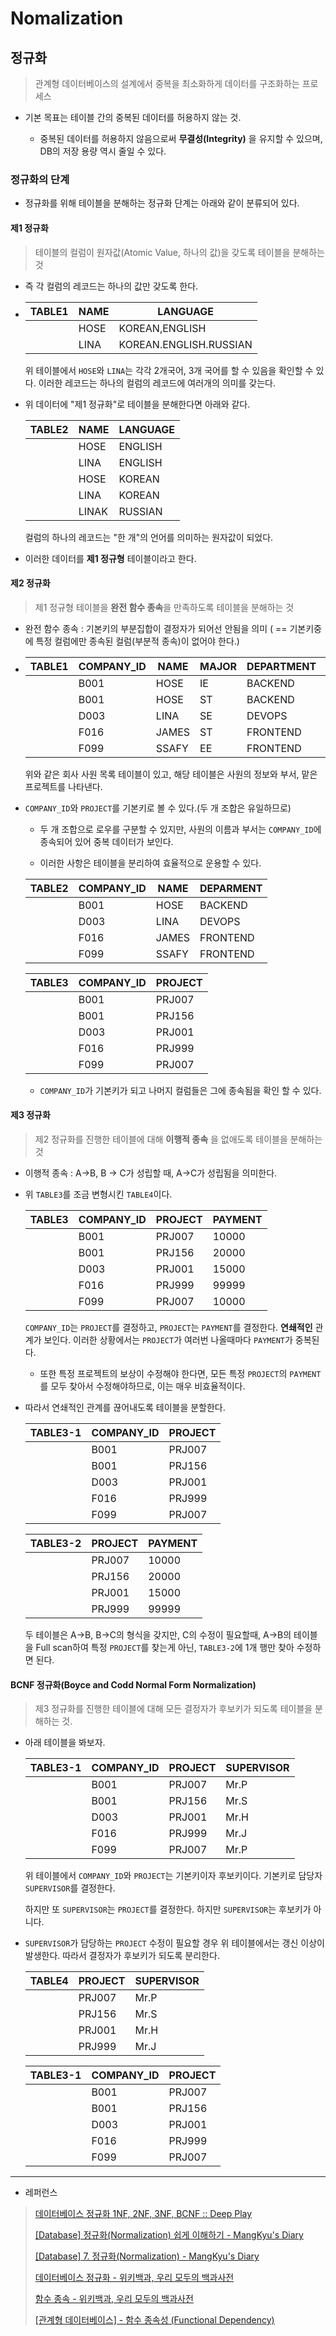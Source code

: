 # Nomalization

## 정규화

> 관계형 데이터베이스의 설계에서 중복을 최소화하게 데이터를 구조화하는 프로세스

- 기본 목표는 테이블 간의 중복된 데이터를 허용하지 않는 것.
  
  - 중복된 데이터를 허용하지 않음으로써 **무결성(Integrity)** 을 유지할 수 있으며, DB의 저장 용량 역시 줄일 수 있다.

### 정규화의 단계

- 정규화를 위해 테이블을 분해하는 정규화 단계는 아래와 같이 분류되어 있다.

#### 제1 정규화

> 테이블의 컬럼이 원자값(Atomic Value, 하나의 값)을 갖도록 테이블을 분해하는 것

- 즉 각 컬럼의 레코드는 하나의 값만 갖도록 한다. 

- | TABLE1 | NAME | LANGUAGE               |
  | ------ | ---- | ---------------------- |
  |        | HOSE | KOREAN,ENGLISH         |
  |        | LINA | KOREAN.ENGLISH.RUSSIAN |
  
  위 테이블에서 `HOSE`와 `LINA`는 각각 2개국어, 3개 국어를 할 수 있음을 확인할 수 있다. 이러한 레코드는 하나의 컬럼의 레코드에 여러개의 의미를 갖는다.

- 위 데이터에 "제1 정규화"로 테이블을 분해한다면 아래와 같다.
  
  | TABLE2 | NAME  | LANGUAGE |
  | ------ | ----- | -------- |
  |        | HOSE  | ENGLISH  |
  |        | LINA  | ENGLISH  |
  |        | HOSE  | KOREAN   |
  |        | LINA  | KOREAN   |
  |        | LINAK | RUSSIAN  |
  
  컬럼의 하나의 레코드는 "한 개"의 언어를 의미하는 원자값이 되었다. 

- 이러한 데이터를 **제1 정규형** 테이블이라고 한다.

#### 제2 정규화

> 제1 정규형 테이블을 **완전 함수 종속**을 만족하도록 테이블을 분해하는 것

- 완전 함수 종속 : 기본키의 부분집합이 결정자가 되어선 안됨을 의미 ( ==  기본키중에 특정 컬럼에만 종속된 컬럼(부분적 종속)이 없어야 한다.)

- | TABLE1 | COMPANY_ID | NAME  | MAJOR | DEPARTMENT | PROJECT |
  | ------ | ---------- | ----- | ----- | ---------- | ------- |
  |        | B001       | HOSE  | IE    | BACKEND    | PRJ007  |
  |        | B001       | HOSE  | ST    | BACKEND    | PRJ156  |
  |        | D003       | LINA  | SE    | DEVOPS     | PRJ001  |
  |        | F016       | JAMES | ST    | FRONTEND   | PRJ999  |
  |        | F099       | SSAFY | EE    | FRONTEND   | PRJ007  |
  
  위와 같은 회사 사원 목록 테이블이 있고, 해당 테이블은 사원의 정보와 부서, 맡은 프로젝트를 나타낸다.

- `COMPANY_ID`와 `PROJECT`를 기본키로 볼 수 있다.(두 개 조합은 유일하므로)
  
  - 두 개 조합으로 로우를 구분할 수 있지만, 사원의 이름과 부서는 `COMPANY_ID`에 종속되어 있어 중복 데이터가 보인다. 
  
  - 이러한 사항은 테이블을 분리하여 효율적으로 운용할 수 있다.
  
  | TABLE2 | COMPANY_ID | NAME  | DEPARMENT |
  | ------ | ---------- | ----- | --------- |
  |        | B001       | HOSE  | BACKEND   |
  |        | D003       | LINA  | DEVOPS    |
  |        | F016       | JAMES | FRONTEND  |
  |        | F099       | SSAFY | FRONTEND  |
  
  | TABLE3 | COMPANY_ID | PROJECT |
  | ------ | ---------- | ------- |
  |        | B001       | PRJ007  |
  |        | B001       | PRJ156  |
  |        | D003       | PRJ001  |
  |        | F016       | PRJ999  |
  |        | F099       | PRJ007  |
  
  - `COMPANY_ID`가 기본키가 되고 나머지 컬럼들은 그에 종속됨을 확인 할 수 있다.

#### 제3 정규화

> 제2 정규화를 진행한 테이블에 대해 **이행적 종속** 을 없애도록 테이블을 분해하는 것

- 이행적 종속 : A->B, B -> C가 성립할 때, A->C가 성립됨을 의미한다.

- 위 `TABLE3`를 조금 변형시킨 `TABLE4`이다.
  
  | TABLE3 | COMPANY_ID | PROJECT | PAYMENT |
  | ------ | ---------- | ------- | ------- |
  |        | B001       | PRJ007  | 10000   |
  |        | B001       | PRJ156  | 20000   |
  |        | D003       | PRJ001  | 15000   |
  |        | F016       | PRJ999  | 99999   |
  |        | F099       | PRJ007  | 10000   |
  
  `COMPANY_ID`는 `PROJECT`를 결정하고, `PROJECT`는 `PAYMENT`를 결정한다. **연쇄적인** 관계가 보인다. 이러한 상황에서는 `PROJECT`가 여러번 나올때마다 `PAYMENT`가 중복된다. 
  
  - 또한 특정 프로젝트의 보상이 수정해야 한다면, 모든 특정 `PROJECT`의 `PAYMENT`를 모두 찾아서 수정해야하므로, 이는 매우 비효율적이다.

- 따라서 연쇄적인 관계를 끊어내도록 테이블을 분할한다.
  
  | TABLE3-1 | COMPANY_ID | PROJECT |
  | -------- | ---------- | ------- |
  |          | B001       | PRJ007  |
  |          | B001       | PRJ156  |
  |          | D003       | PRJ001  |
  |          | F016       | PRJ999  |
  |          | F099       | PRJ007  |
  
  | TABLE3-2 | PROJECT | PAYMENT |
  | -------- | ------- | ------- |
  |          | PRJ007  | 10000   |
  |          | PRJ156  | 20000   |
  |          | PRJ001  | 15000   |
  |          | PRJ999  | 99999   |
  
  두 테이블은 A->B, B->C의 형식을 갖지만, C의 수정이 필요할때, A->B의 테이블을 Full scan하여 특정 `PROJECT`를 찾는게 아닌, `TABLE3-2`에 1개 행만 찾아 수정하면 된다.

#### BCNF 정규화(Boyce and Codd Normal Form Normalization)

> 제3 정규화를 진행한 테이블에 대해 모든 결정자가 후보키가 되도록 테이블을 분해하는 것.

- 아래 테이블을 봐보자.
  
  | TABLE3-1 | COMPANY_ID | PROJECT | SUPERVISOR |
  | -------- | ---------- | ------- | ---------- |
  |          | B001       | PRJ007  | Mr.P       |
  |          | B001       | PRJ156  | Mr.S       |
  |          | D003       | PRJ001  | Mr.H       |
  |          | F016       | PRJ999  | Mr.J       |
  |          | F099       | PRJ007  | Mr.P       |
  
  위 테이블에서 `COMPANY_ID`와 `PROJECT`는 기본키이자 후보키이다. 기본키로 담당자 `SUPERVISOR`를 결정한다.
  
  하지만 또 `SUPERVISOR`는 `PROJECT`를 결정한다. 하지만 `SUPERVISOR`는 후보키가 아니다.

- `SUPERVISOR`가 담당하는 `PROJECT` 수정이 필요할 경우 위 테이블에서는 갱신 이상이 발생한다. 따라서 결정자가 후보키가 되도록 분리한다.
  
  | TABLE4 | PROJECT | SUPERVISOR |
  | ------ | ------- | ---------- |
  |        | PRJ007  | Mr.P       |
  |        | PRJ156  | Mr.S       |
  |        | PRJ001  | Mr.H       |
  |        | PRJ999  | Mr.J       |
  
  | TABLE3-1 | COMPANY_ID | PROJECT |
  | -------- | ---------- | ------- |
  |          | B001       | PRJ007  |
  |          | B001       | PRJ156  |
  |          | D003       | PRJ001  |
  |          | F016       | PRJ999  |
  |          | F099       | PRJ007  |

---

- 레퍼런스

> [데이터베이스 정규화 1NF, 2NF, 3NF, BCNF :: Deep Play](https://3months.tistory.com/193)
> 
> [[Database] 정규화(Normalization) 쉽게 이해하기 - MangKyu's Diary](https://mangkyu.tistory.com/110)
> 
> [[Database] 7. 정규화(Normalization) - MangKyu's Diary](https://mangkyu.tistory.com/28)
> 
> [데이터베이스 정규화 - 위키백과, 우리 모두의 백과사전](https://ko.wikipedia.org/wiki/%EB%8D%B0%EC%9D%B4%ED%84%B0%EB%B2%A0%EC%9D%B4%EC%8A%A4_%EC%A0%95%EA%B7%9C%ED%99%94)
> 
> [함수 종속 - 위키백과, 우리 모두의 백과사전](https://ko.wikipedia.org/wiki/%ED%95%A8%EC%88%98_%EC%A2%85%EC%86%8D)
> 
> [[관계형 데이터베이스] - 함수 종속성 (Functional Dependency)](https://untitledtblog.tistory.com/125)
